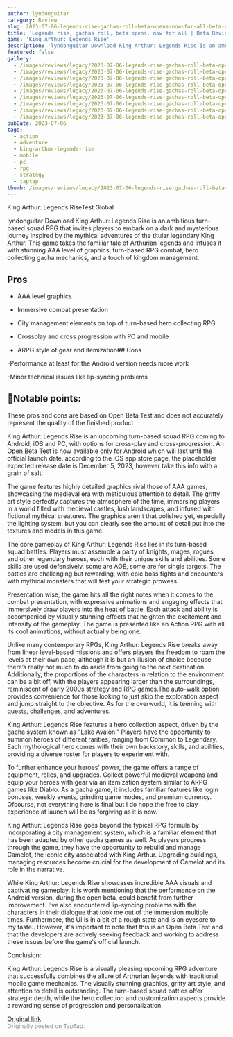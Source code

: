 ```yaml
---
author: lyndonguitar
category: Review
slug: 2023-07-06-legends-rise-gachas-roll-beta-opens-now-for-all-beta-review-king-arthur-legends-rise
title: 'Legends rise, gachas roll, beta opens, now for all | Beta Review - King Arthur: Legends Rise'
game: 'King Arthur: Legends Rise'
description: 'lyndonguitar Download King Arthur: Legends Rise is an ambitious turn-based squad RPG that invites players to embark on a dark and mysterious journey inspired by the mythical adventures of the titular legendary King Arthur. This game takes the familiar tale of Arthurian legends and infuses it with stunning AAA level of graphics, turn-based RPG combat, hero collecting gacha mechanics, and a touch of kingdom management.'
featured: false
gallery:
  - /images/reviews/legacy/2023-07-06-legends-rise-gachas-roll-beta-opens-now-for-all--beta-review---king-arthur-legends-rise-0.avif
  - /images/reviews/legacy/2023-07-06-legends-rise-gachas-roll-beta-opens-now-for-all--beta-review---king-arthur-legends-rise-1.avif
  - /images/reviews/legacy/2023-07-06-legends-rise-gachas-roll-beta-opens-now-for-all--beta-review---king-arthur-legends-rise-2.avif
  - /images/reviews/legacy/2023-07-06-legends-rise-gachas-roll-beta-opens-now-for-all--beta-review---king-arthur-legends-rise-3.avif
  - /images/reviews/legacy/2023-07-06-legends-rise-gachas-roll-beta-opens-now-for-all--beta-review---king-arthur-legends-rise-4.avif
  - /images/reviews/legacy/2023-07-06-legends-rise-gachas-roll-beta-opens-now-for-all--beta-review---king-arthur-legends-rise-5.avif
  - /images/reviews/legacy/2023-07-06-legends-rise-gachas-roll-beta-opens-now-for-all--beta-review---king-arthur-legends-rise-6.avif
  - /images/reviews/legacy/2023-07-06-legends-rise-gachas-roll-beta-opens-now-for-all--beta-review---king-arthur-legends-rise-7.avif
  - /images/reviews/legacy/2023-07-06-legends-rise-gachas-roll-beta-opens-now-for-all--beta-review---king-arthur-legends-rise-8.avif
pubDate: 2023-07-06
tags:
  - action
  - adventure
  - king-arthur-legends-rise
  - mobile
  - pc
  - rpg
  - strategy
  - taptap
thumb: /images/reviews/legacy/2023-07-06-legends-rise-gachas-roll-beta-opens-now-for-all--beta-review---king-arthur-legends-rise-0.avif
---
```


King Arthur: Legends RiseTest Global

lyndonguitar
Download
King Arthur: Legends Rise is an ambitious turn-based squad RPG that invites players to embark on a dark and mysterious journey inspired by the mythical adventures of the titular legendary King Arthur. This game takes the familiar tale of Arthurian legends and infuses it with stunning AAA level of graphics, turn-based RPG combat, hero collecting gacha mechanics, and a touch of kingdom management.




## Pros



- AAA level graphics


- Immersive combat presentation


- City management elements on top of turn-based hero collecting RPG


- Crossplay and cross progression with PC and mobile


- ARPG style of gear and itemization## Cons


-Performance at least for the Android version needs more work

-Minor technical issues like lip-syncing problems


## 📝Notable points:

These pros and cons are based on Open Beta Test and does not accurately represent the quality of the finished product

King Arthur: Legends Rise is an upcoming turn-based squad RPG coming to Android, iOS and PC, with options for cross-play and cross-progression. An Open Beta Test is now available only for Android which will last until the official launch date. according to the iOS app store page, the placeholder expected release date is December 5, 2023, however take this info with a grain of salt.

The game features highly detailed graphics rival those of AAA games, showcasing the medieval era with meticulous attention to detail. The gritty art style perfectly captures the atmosphere of the time, immersing players in a world filled with medieval castles, lush landscapes, and infused with fictional mythical creatures. The graphics aren't that polished yet, especially the lighting system, but you can clearly see the amount of detail put into the textures and models in this game.

The core gameplay of King Arthur: Legends Rise lies in its turn-based squad battles. Players must assemble a party of knights, mages, rogues, and other legendary heroes, each with their unique skills and abilities. Some skills are used defensively, some are AOE, some are for single targets. The battles are challenging but rewarding, with epic boss fights and encounters with mythical monsters that will test your strategic prowess.

Presentation wise, the game hits all the right notes when it comes to the combat presentation, with expressive animations and engaging effects that immersively draw players into the heat of battle. Each attack and ability is accompanied by visually stunning effects that heighten the excitement and intensity of the gameplay. The game is presented like an Action RPG with all its cool animations, without actually being one.

Unlike many contemporary RPGs, King Arthur: Legends Rise breaks away from linear level-based missions and offers players the freedom to roam the levels at their own pace, although it is but an illusion of choice because there’s really not much to do aside from going to the next destination. Additionally, the proportions of the characters in relation to the environment can be a bit off, with the players appearing larger than the surroundings, reminiscent of early 2000s strategy and RPG games.The auto-walk option provides convenience for those looking to just skip the exploration aspect and jump straight to the objective. As for the overworld, it is teeming with quests, challenges, and adventures.

King Arthur: Legends Rise features a hero collection aspect, driven by the gacha system known as "Lake Avalon." Players have the opportunity to summon heroes of different rarities, ranging from Common to Legendary. Each mythological hero comes with their own backstory, skills, and abilities, providing a diverse roster for players to experiment with.

To further enhance your heroes' power, the game offers a range of equipment, relics, and upgrades. Collect powerful medieval weapons and equip your heroes with gear via an itemization system similar to ARPG games like Diablo. As a gacha game, it includes familiar features like login bonuses, weekly events, grinding game modes, and premium currency. Ofcourse, not everything here is final but I do hope the free to play experience at launch will be as forgiving as it is now.

King Arthur: Legends Rise goes beyond the typical RPG formula by incorporating a city management system, which is a familiar element that has been adapted by other gacha games as well. As players progress through the game, they have the opportunity to rebuild and manage Camelot, the iconic city associated with King Arthur. Upgrading buildings, managing resources become crucial for the development of Camelot and its role in the narrative.

While King Arthur: Legends Rise showcases incredible AAA visuals and captivating gameplay, it is worth mentioning that the performance on the Android version, during the open beta, could benefit from further improvement. I’ve also encountered lip-syncing problems with the characters in their dialogue that took me out of the immersion multiple times. Furthermore, the UI is in a bit of a rough state and is an eyesore to my taste.. However, it's important to note that this is an Open Beta Test and that the developers are actively seeking feedback and working to address these issues before the game's official launch.

Conclusion:

King Arthur: Legends Rise is a visually pleasing upcoming RPG adventure that successfully combines the allure of Arthurian legends with traditional mobile game mechanics. The visually stunning graphics, gritty art style, and attention to detail is outstanding. The turn-based squad battles offer strategic depth, while the hero collection and customization aspects provide a rewarding sense of progression and personalization.

[Original link](https://m.taptap.io/post/5960817?share_id=f91c75478306&utm_medium=share&utm_source=discord)<br><span style="font-size: 0.95em; color: #888;">Originally posted on TapTap.</span>